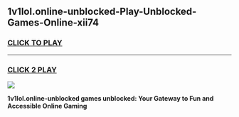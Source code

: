 
## 1v1lol.online-unblocked-Play-Unblocked-Games-Online-xii74
<h3>
<a href="https://premium76.site?title=1v1lol.online-unblocked&ref=25A">CLICK TO PLAY</a></h3>
<hr>

<h3>
<a href="https://premium76.site?title=1v1lol.online-unblocked&ref=25A">CLICK 2 PLAY</a>
  
</h3>

<a href="https://premium76.site?title=1v1lol.online-unblocked&ref=25A"><img src="https://clearcache.store/games.png"></a>


**1v1lol.online-unblocked games unblocked: Your Gateway to Fun and Accessible Online Gaming**
